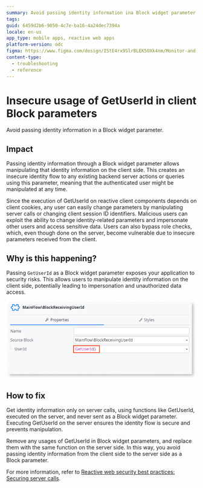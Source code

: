 ```yaml
---
summary: Avoid passing identity information ina Block widget parameter.
tags:
guid: 6459d2b6-9050-4c7e-ba16-4a24dec7394a
locale: en-us
app_type: mobile apps, reactive web apps
platform-version: odc
figma: https://www.figma.com/design/IStE4rx9SlrBLEK5OXk4nm/Monitor-and-troubleshoot-apps?node-id=3525-387&node-type=CANVAS&t=fro20soaPpjjIXwf-0
content-type:
  - troubleshooting
  - reference
---
```


# Insecure usage of GetUserId in client Block parameters

Avoid passing identity information in a Block widget parameter.

## Impact

Passing identity information through a Block widget parameter allows manipulating that identity information on the client side. This creates an insecure identity flow to any existing backend server actions or queries using this parameter, meaning that the authenticated user might be manipulated at any time.

Since the execution of GetUserId on reactive client components depends on client cookies, any user can easily change parameters by manipulating server calls or changing client session ID identifiers. Malicious users can exploit the ability to change identity-related parameters and impersonate other users and access sensitive data. Users can also bypass role checks, which, even though done on the server, become vulnerable due to insecure parameters received from the client.

## Why is this happening?

Passing `GetUserId` as a Block widget parameter exposes your application to security risks. This allows users to manipulate identity information on the client side, potentially leading to impersonation and unauthorized data access.

![Screenshot of a Block widget parameter configuration showing GetUserId() as the value for the UserId parameter.](images/odcs-block-widget-param.png "Block Widget Parameter with GetUserId")

## How to fix

Get identity information only on server calls, using functions like GetUserId, executed on the server, and never sent as a Block widget parameter. Executing GetUserId on the server ensures the identity flow is secure and prevents manipulation.

Remove any usages of GetUserId in Block widget parameters, and replace them with the same function on the server side. In this way, you avoid passing identity information from the client side to the server side as a Block parameter.

For more information, refer to [Reactive web security best practices: Securing server calls](https://success.outsystems.com/documentation/best_practices/security/reactive_web_security_best_practices/).
